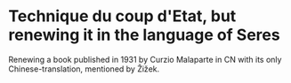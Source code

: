 # Technique du coup d'Etat, but renewing it in the language of Seres
Renewing a book published in 1931 by Curzio Malaparte in CN with its only Chinese-translation, mentioned by Žižek.
